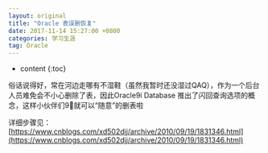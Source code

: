 ```yaml
---
layout: original
title: "Oracle 表误删恢复"
date: 2017-11-14 15:27:00 +0800 
categories: 学习生涯
tag: Oracle
---
```

* content
{:toc}


俗话说得好，常在河边走哪有不湿鞋（虽然我暂时还没湿过QAQ），作为一个后台人员难免会不小心删除了表，因此Oracle9i Database 推出了闪回查询选项的概念，这样小伙伴们9⃣就可以“随意”的删表啦

详细步骤见：[https://www.cnblogs.com/xd502djj/archive/2010/09/19/1831346.html](https://www.cnblogs.com/xd502djj/archive/2010/09/19/1831346.html)


